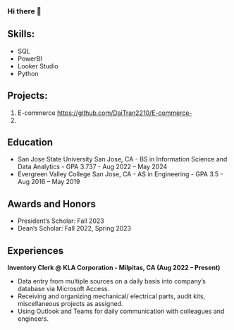 ### Hi there 👋

<!--
**DaiTran2210/daitran2210** is a ✨ _special_ ✨ repository because its `README.md` (this file) appears on your GitHub profile.

Here are some ideas to get you started:

- 🔭 I’m currently working on ...
- 🌱 I’m currently learning ...
- 👯 I’m looking to collaborate on ...
- 🤔 I’m looking for help with ...
- 💬 Ask me about ...
- 📫 How to reach me: ...
- 😄 Pronouns: ...
- ⚡ Fun fact: ...
-->
 ## Skills:
 - SQL
 - PowerBI
 - Looker Studio
 - Python

## Projects:
1.  E-commerce https://github.com/DaiTran2210/E-commerce-
2.  


## Education
- San Jose State University San Jose, CA - 
BS in Information Science and Data Analytics - GPA 3.737 - Aug 2022 – May 2024
- Evergreen Valley College San Jose, CA -
AS in Engineering - GPA 3.5 - Aug 2016 – May 2019

## Awards and Honors
- President’s Scholar: Fall 2023
- Dean’s Scholar: Fall 2022, Spring 2023

## Experiences
**Inventory Clerk @ KLA Corporation - Milpitas, CA (Aug 2022 – Present)**
  - Data entry from multiple sources on a daily basis into company’s database via Microsoft Access.
  - Receiving and organizing mechanical/ electrical parts, audit kits, miscellaneous projects as assigned.
  - Using Outlook and Teams for daily communication with colleagues and engineers.
